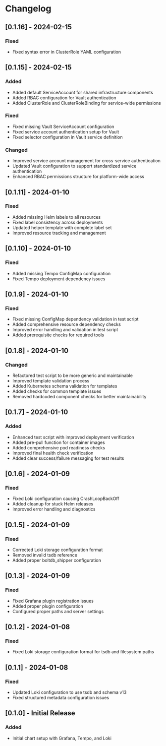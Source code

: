 # Changelog

## [0.1.16] - 2024-02-15

### Fixed

- Fixed syntax error in ClusterRole YAML configuration

## [0.1.15] - 2024-02-15

### Added

- Added default ServiceAccount for shared infrastructure components
- Added RBAC configuration for Vault authentication
- Added ClusterRole and ClusterRoleBinding for service-wide permissions

### Fixed

- Fixed missing Vault ServiceAccount configuration
- Fixed service account authentication setup for Vault
- Fixed selector configuration in Vault service definition

### Changed

- Improved service account management for cross-service authentication
- Updated Vault configuration to support standardized service authentication
- Enhanced RBAC permissions structure for platform-wide access

## [0.1.11] - 2024-01-10

### Fixed

- Added missing Helm labels to all resources
- Fixed label consistency across deployments
- Updated helper template with complete label set
- Improved resource tracking and management

## [0.1.10] - 2024-01-10

### Fixed

- Added missing Tempo ConfigMap configuration
- Fixed Tempo deployment dependency issues

## [0.1.9] - 2024-01-10

### Fixed

- Fixed missing ConfigMap dependency validation in test script
- Added comprehensive resource dependency checks
- Improved error handling and validation in test script
- Added prerequisite checks for required tools

## [0.1.8] - 2024-01-10

### Changed

- Refactored test script to be more generic and maintainable
- Improved template validation process
- Added Kubernetes schema validation for templates
- Added checks for common template issues
- Removed hardcoded component checks for better maintainability

## [0.1.7] - 2024-01-10

### Added

- Enhanced test script with improved deployment verification
- Added pre-pull function for container images
- Added comprehensive pod readiness checks
- Improved final health check verification
- Added clear success/failure messaging for test results

## [0.1.6] - 2024-01-09

### Fixed

- Fixed Loki configuration causing CrashLoopBackOff
- Added cleanup for stuck Helm releases
- Improved error handling and diagnostics

## [0.1.5] - 2024-01-09

### Fixed

- Corrected Loki storage configuration format
- Removed invalid tsdb reference
- Added proper boltdb_shipper configuration

## [0.1.3] - 2024-01-09

### Fixed

- Fixed Grafana plugin registration issues
- Added proper plugin configuration
- Configured proper paths and server settings

## [0.1.2] - 2024-01-08

### Fixed

- Fixed Loki storage configuration format for tsdb and filesystem paths

## [0.1.1] - 2024-01-08

### Fixed

- Updated Loki configuration to use tsdb and schema v13
- Fixed structured metadata configuration issues

## [0.1.0] - Initial Release

### Added

- Initial chart setup with Grafana, Tempo, and Loki
